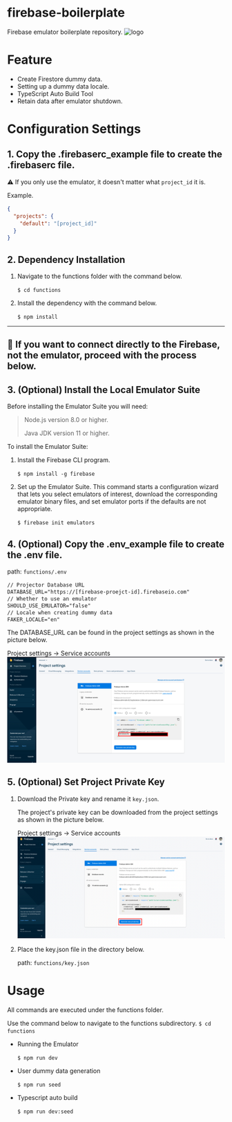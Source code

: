 # firebase-boilerplate

Firebase emulator boilerplate repository.
![logo](https://www.gstatic.com/devrel-devsite/prod/v1a2d2d725c48303ffd65eb7122e57032dbf9bb148227658cacdfddf0dcae1e46/firebase/images/lockup.svg)

# Feature

- Create Firestore dummy data.
- Setting up a dummy data locale.
- TypeScript Auto Build Tool
- Retain data after emulator shutdown.

# Configuration Settings

## 1. Copy the .firebaserc_example file to create the .firebaserc file.

⚠️ If you only use the emulator, it doesn't matter what `project_id` it is.

Example.

```json
{
  "projects": {
    "default": "[project_id]"
  }
}
```

## 2. Dependency Installation

1. Navigate to the functions folder with the command below.

   `$ cd functions`

2. Install the dependency with the command below.

   `$ npm install`

---

## 🚀 If you want to connect directly to the Firebase, not the emulator, proceed with the process below.

## 3. (Optional) Install the Local Emulator Suite

Before installing the Emulator Suite you will need:

> Node.js version 8.0 or higher.
>
> Java JDK version 11 or higher.

To install the Emulator Suite:

1. Install the Firebase CLI program.

   `$ npm install -g firebase`

2. Set up the Emulator Suite. This command starts a configuration wizard that lets you select emulators of interest, download the corresponding emulator binary files, and set emulator ports if the defaults are not appropriate.

   `$ firebase init emulators`

## 4. (Optional) Copy the .env_example file to create the .env file.

path: `functions/.env`

```
// Projector Database URL
DATABASE_URL="https://[firebase-proejct-id].firebaseio.com"
// Whether to use an emulator
SHOULD_USE_EMULATOR="false"
// Locale when creating dummy data
FAKER_LOCALE="en"
```

The DATABASE_URL can be found in the project settings as shown in the picture below.

Project settings -> Service accounts
![database_url](./doc/database_url.png)

## 5. (Optional) Set Project Private Key

1. Download the Private key and rename it `key.json`.

   The project's private key can be downloaded from the project settings as shown in the picture below.

   Project settings -> Service accounts
   ![private_key](./doc/private_key.png)

2. Place the key.json file in the directory below.

   path: `functions/key.json`

# Usage

All commands are executed under the functions folder.

Use the command below to navigate to the functions subdirectory.
`$ cd functions`

- Running the Emulator

  `$ npm run dev`

- User dummy data generation

  `$ npm run seed`

- Typescript auto build

  `$ npm run dev:seed`
